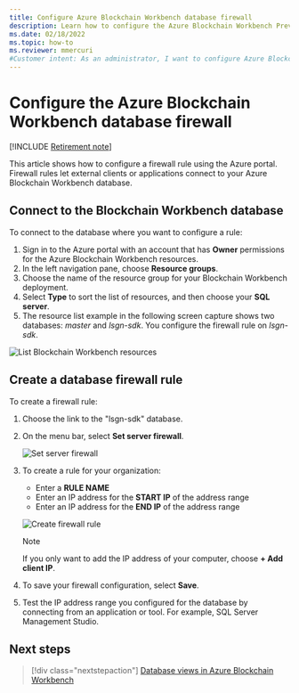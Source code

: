 ```yaml
---
title: Configure Azure Blockchain Workbench database firewall
description: Learn how to configure the Azure Blockchain Workbench Preview database firewall to allow external clients and applications to connect.
ms.date: 02/18/2022
ms.topic: how-to
ms.reviewer: mmercuri
#Customer intent: As an administrator, I want to configure Azure Blockchain Workbench's SQL Server firewall to allow external clients to connect.
---
```


# Configure the Azure Blockchain Workbench database firewall

[!INCLUDE [Retirement note](./includes/retire.md)]

This article shows how to configure a firewall rule using the Azure portal. Firewall rules let external clients or applications connect to your Azure Blockchain Workbench database.

## Connect to the Blockchain Workbench database

To connect to the database where you want to configure a rule:

1. Sign in to the Azure portal with an account that has **Owner**     permissions for the Azure Blockchain Workbench resources.
2. In the left navigation pane, choose **Resource groups**.
3. Choose the name of the resource group for your Blockchain Workbench deployment.
4. Select **Type** to sort the list of resources, and then choose your **SQL server**.
5. The resource list example in the following screen capture shows two databases: *master* and *lsgn-sdk*. You configure the firewall rule on  *lsgn-sdk*.

![List Blockchain Workbench resources](./media/database-firewall/list-database-resources.png)

## Create a database firewall rule

To create a firewall rule:

1. Choose the link to the "lsgn-sdk" database.
2. On the menu bar, select **Set server firewall**.

   ![Set server firewall](./media/database-firewall/configure-server-firewall.png)

3. To create a rule for your organization:

   * Enter a **RULE NAME**
   * Enter an IP address for the **START IP** of the address range
   * Enter an IP address for the **END IP** of the address range

   ![Create firewall rule](./media/database-firewall/create-firewall-rule.png)

    > [!NOTE]
    > If you only want to add the IP address of your computer, choose **+ Add client IP**.
        
1. To save your firewall configuration, select **Save**.
2. Test the IP address range you configured for the database by connecting from an application or tool. For example, SQL
    Server Management Studio.

## Next steps

> [!div class="nextstepaction"]
> [Database views in Azure Blockchain Workbench](database-views.md)